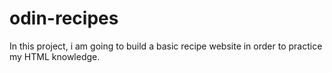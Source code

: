 # odin-recipes

In this project, i am going to build a basic recipe website in order to practice my HTML knowledge.
